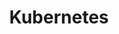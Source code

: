 ---
cloudinary_convert: false
published: published
slug: kubernetes
title: Kubernetes
start: January 01, 2000
---